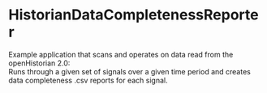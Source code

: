 # HistorianDataCompletenessReporter
Example application that scans and operates on data read from the openHistorian 2.0:  
Runs through a given set of signals over a given time period and creates data completeness .csv reports for each signal.
